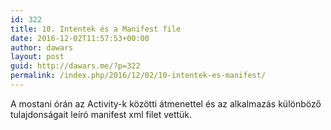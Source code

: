 ```yaml
---
id: 322
title: 10. Intentek és a Manifest file
date: 2016-12-02T11:57:53+00:00
author: dawars
layout: post
guid: http://dawars.me/?p=322
permalink: /index.php/2016/12/02/10-intentek-es-manifest/
---
```

A mostani órán az Activity-k közötti átmenettel és az alkalmazás különböző tulajdonságait leíró manifest xml filet vettük.